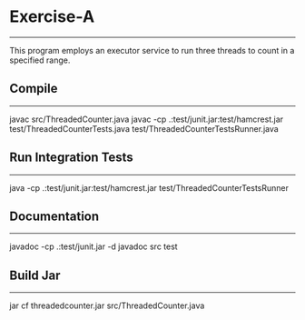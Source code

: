 # Exercise-A
-----------

This program employs an executor service to run three threads to count in a specified range.

## Compile
-----------
javac src/ThreadedCounter.java
javac -cp .:test/junit.jar:test/hamcrest.jar test/ThreadedCounterTests.java test/ThreadedCounterTestsRunner.java

## Run Integration Tests
-----------
java -cp .:test/junit.jar:test/hamcrest.jar test/ThreadedCounterTestsRunner

## Documentation
-----------
javadoc -cp .:test/junit.jar -d javadoc src test

## Build Jar
-----------
jar cf threadedcounter.jar src/ThreadedCounter.java



